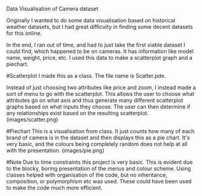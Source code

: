 Data Visualisation of Camera dataset

Originally I wanted to do some data visualisation based on historical weather datasets, but I had great difficulty in finding some decent datasets for this online.

In the end, I ran out of time, and had to just take the first viable dataset I could find, which happened to be on cameras. It has information like model name, weight, price, etc. I used this data to make a scatterplot graph and a piechart.

#Scatterplot
I made this as a class. The file name is Scatter.pde.

Instead of just choosing two attributes like price and zoom, I instead made a sort of menu to go with the scatterplot. This allows the user to choose what attributes go on what axis and thus generate many different scatterplot graphs based on what inputs they choose. The user can then determine if any relationships exist based on the resulting scatterplot.
(images/scatter.png)

#Piechart
This is a visualisation from class. It just counts how many of each brand of camera is in the dataset and then displays this as a pie chart. It's very basic, and the colours being completely random does not help at all with the presentation.
(images/pie.png)

#Note
Due to time constraints this project is very basic. This is evident due to the blocky, boring presentation of the menus and colour scheme. Using classes helped with organisation of the code, but no inheritance, composition, or polymorphism etc was used. These could have been used to make the code much more efficient.